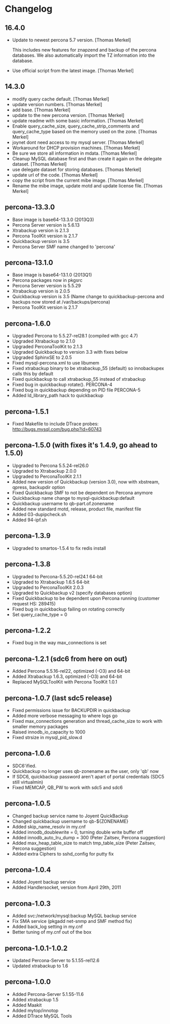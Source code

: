 # Changelog

## 16.4.0

* Update to newest percona 5.7 version. [Thomas Merkel]

  This includes new features for znapzend and backup of the percona databases. We also automatically import the TZ information into the database.

* Use official script from the latest image. [Thomas Merkel]

## 14.3.0

* modify query cache default. [Thomas Merkel]
* update version numbers. [Thomas Merkel]
* add base. [Thomas Merkel]
* update to the new percona version. [Thomas Merkel]
* update readme with some basic information. [Thomas Merkel]
* Enable query_cache_size, query_cache_strip_comments and query_cache_type based on the memory used on the zone. [Thomas Merkel]
* joynet dont need access to my mysql server. [Thomas Merkel]
* Workaround for DHCP provision machines. [Thomas Merkel]
* Be sure we store all information in mdata. [Thomas Merkel]
* Cleanup MySQL database first and than create it again on the delegate dataset. [Thomas Merkel]
* use delegate dataset for storing databases. [Thomas Merkel]
* update url of the code. [Thomas Merkel]
* copy the script from the current mibe image. [Thomas Merkel]
* Rename the mibe image, update motd and update license file. [Thomas Merkel]

## percona-13.3.0

* Base image is base64-13.3.0 (2013Q3)
* Percona Server version is 5.6.13
* Xtrabackup version is 2.1.3
* Percona ToolKit version is 2.1.7
* Quickbackup version is 3.5
* Percona Server SMF name changed to 'percona'

## percona-13.1.0

* Base image is base64-13.1.0 (2013Q1)
* Percona packages now in pkgsrc
* Percona Server version is 5.5.29
* Xtrabackup version is 2.0.5
* Quickbackup version is 3.5 (Name change to quickbackup-percona and backups now stored at /var/backups/percona)
* Percona ToolKit version is 2.1.7

## percona-1.6.0

* Upgraded Percona to 5.5.27-rel28.1 (compiled with gcc 4.7)
* Upgraded Xtrabackup to 2.1.0
* Upgraded PerconaToolKit to 2.1.3
* Upgraded Quickbackup to version 3.3 with fixes below
* Upgraded SphinxSE to 2.0.5
* Fixed mysql-percona.xml to use libumem
* Fixed xtrabackup binary to be xtrabackup_55 (default) so innobackupex calls this by default
* Fixed quickbackup to call xtrabackup_55 instead of xtrabackup
* Fixed bug in quickbackup rotate(). PERCONA-4
* Fixed bug in quickbackup depending on PID file PERCONA-5
* Added ld_library_path hack to quickbackup

## percona-1.5.1

* Fixed Makefile to include DTrace probes: http://bugs.mysql.com/bug.php?id=60743

## percona-1.5.0 (with fixes it's 1.4.9, go ahead to 1.5.0)

* Upgraded to Percona 5.5.24-rel26.0
* Upgraded to Xtrabackup 2.0.0
* Upgraded to PerconaToolKit 2.1.1
* Added new version of Quickbackup (version 3.0), now with xbstream, qpress, backupdir option
* Fixed Quickbackup SMF to not be dependent on Percona anymore
* Quickbackup name change to mysql-quickbackup:default
* Quickbackup username to qb-part.of.zonename
* Added new standard motd, release, product file, manifest file
* Added 03-dupipcheck.sh
* Added 94-ipf.sh

## percona-1.3.9

* Upgraded to smartos-1.5.4 to fix redis install

## percona-1.3.8

* Upgraded to Percona-5.5.20-rel24.1 64-bit
* Upgraded to Xtrabackup 1.6.5 64-bit
* Upgraded to PerconaToolKit 2.0.3
* Upgraded to Quickbackup v2 (specify databases option)
* Fixed Quickbackup to be dependent upon Percona running (customer request HS: 289415)
* Fixed bug in quickbackup failing on rotating correctly
* Set query_cache_type = 0

## percona-1.2.2

* Fixed bug in the way max_connections is set

## percona-1.2.1 (sdc6 from here on out)

* Added Percona 5.5.16-rel22, optimized (-O3) and 64-bit
* Added Xtrabackup 1.6.3, optimized (-O3) and 64-bit
* Replaced MySQLToolKit with Percona ToolKit 1.0.1

## percona-1.0.7 (last sdc5 release)

* Fixed permissions issue for BACKUPDIR in quickbackup
* Added more verbose messaging to where logs go 
* Fixed max_connections generation and thread_cache_size to work with smaller memory packages
* Raised innodb_io_capacity to 1000
* Fixed strsize in mysql_pid_slow.d

## percona-1.0.6

* SDC6'ified.
* Quickbackup no longer uses qb-zonename as the user, only 'qb' now
* If SDC6, quickbackup password aren't apart of portal credentials (SDC5 still virtualmin)
* Fixed MEMCAP, QB_PW to work with sdc5 and sdc6

## percona-1.0.5

* Changed backup service name to Joyent QuickBackup
* Changed quickbackup username to qb-${ZONENAME}
* Added skip_name_resolv in my.cnf
* Added innodb_doublewrite = 0, turning double write buffer off
* Added innodb_auto_lru_dump = 300 (Peter Zaitsev, Percona suggestion)
* Added max_heap_table_size to match tmp_table_size (Peter Zaitsev, Percona suggestion)
* Added extra Ciphers to sshd_config for putty fix

## percona-1.0.4

* Added Joyent backup service
* Added Handlersocket, version from April 29th, 2011

## percona-1.0.3

* Added svc:/network/mysql:backup MySQL backup service
* Fix SMA service (pkgadd net-snmp and SMF method fix)
* Added back_log setting in my.cnf
* Better tuning of my.cnf out of the box

## percona-1.0.1-1.0.2

* Updated Percona-Server to 5.1.55-rel12.6
* Updated xtrabackup to 1.6

## percona-1.0.0

* Added Percona-Server 5.1.55-11.6
* Added xtrabackup 1.5
* Added Maakit
* Added mytop/innotop
* Added DTrace MySQL Tools
